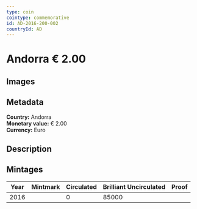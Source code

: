 ```yaml
---
type: coin
cointype: commemorative
id: AD-2016-200-002
countryId: AD
---
```


# Andorra € 2.00

## Images


## Metadata

**Country:** Andorra\
**Monetary value:** € 2.00\
**Currency:** Euro

## Description


## Mintages

| Year | Mintmark | Circulated | Brilliant Uncirculated | Proof |
| ---- | -------- | ---------- | ---------------------- | ----- |
| 2016 |  | 0| 85000 |  |
